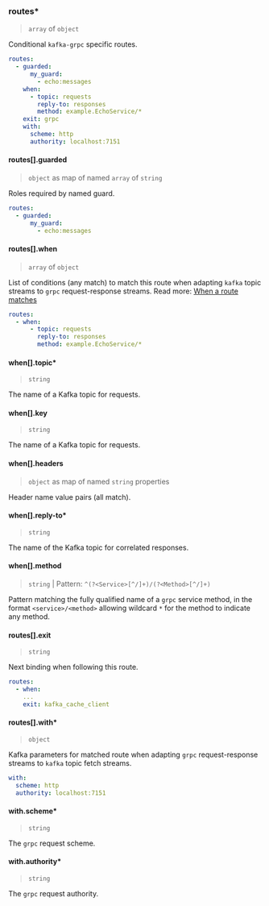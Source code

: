 ### routes\*

> `array` of `object`

Conditional `kafka-grpc` specific routes.

```yaml
routes:
  - guarded:
      my_guard:
        - echo:messages
    when:
      - topic: requests
        reply-to: responses
        method: example.EchoService/*
    exit: grpc
    with:
      scheme: http
      authority: localhost:7151
```

#### routes[].guarded

> `object` as map of named `array` of `string`

Roles required by named guard.

```yaml
routes:
  - guarded:
      my_guard:
        - echo:messages
```

#### routes[].when

> `array` of `object`

List of conditions (any match) to match this route when adapting `kafka` topic streams to `grpc` request-response streams.
Read more: [When a route matches](/concepts/protocol/README.md#when-a-route-matches)

```yaml
routes:
  - when:
      - topic: requests
        reply-to: responses
        method: example.EchoService/*
```

#### when[].topic\*

> `string`

The name of a Kafka topic for requests.

#### when[].key

> `string`

The name of a Kafka topic for requests.

#### when[].headers

> `object` as map of named `string` properties

Header name value pairs (all match).

#### when[].reply-to\*

> `string`

The name of the Kafka topic for correlated responses.

#### when[].method

> `string` | Pattern: `^(?<Service>[^/]+)/(?<Method>[^/]+)`

Pattern matching the fully qualified name of a `grpc` service method, in the format `<service>/<method>` allowing wildcard `*` for the method to indicate any method.

#### routes[].exit

> `string`

Next binding when following this route.

```yaml
routes:
  - when:
    ...
    exit: kafka_cache_client
```

#### routes[].with\*

> `object`

Kafka parameters for matched route when adapting `grpc` request-response streams to `kafka` topic fetch streams.

```yaml
with:
  scheme: http
  authority: localhost:7151
```

#### with.scheme\*

> `string`

The `grpc` request scheme.

#### with.authority\*

> `string`

The `grpc` request authority.
